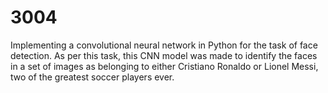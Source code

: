 # 3004
Implementing a convolutional neural network in Python for the task of face detection. As per this task, this CNN model was made to identify the faces in a set of images as belonging to either Cristiano Ronaldo or Lionel Messi, two of the greatest soccer players ever.
